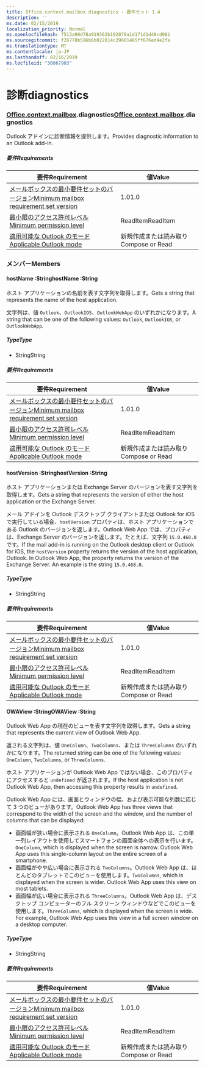```yaml
---
title: Office.context.mailbox.diagnostics - 要件セット 1.4
description: ''
ms.date: 02/15/2019
localization_priority: Normal
ms.openlocfilehash: f513a90d78a919362b192079a1d171d1d48cd98b
ms.sourcegitcommit: f26778b596b6b022814c39601485ff676ed4e2fa
ms.translationtype: MT
ms.contentlocale: ja-JP
ms.lasthandoff: 02/16/2019
ms.locfileid: "30067903"
---
```

# <a name="diagnostics"></a><span data-ttu-id="dee7e-102">診断</span><span class="sxs-lookup"><span data-stu-id="dee7e-102">diagnostics</span></span>

### <a name="officeofficemdcontextofficecontextmdmailboxofficecontextmailboxmddiagnostics"></a><span data-ttu-id="dee7e-103">[Office](Office.md)[.context](Office.context.md)[.mailbox](Office.context.mailbox.md).diagnostics</span><span class="sxs-lookup"><span data-stu-id="dee7e-103">[Office](Office.md)[.context](Office.context.md)[.mailbox](Office.context.mailbox.md).diagnostics</span></span>

<span data-ttu-id="dee7e-104">Outlook アドインに診断情報を提供します。</span><span class="sxs-lookup"><span data-stu-id="dee7e-104">Provides diagnostic information to an Outlook add-in.</span></span>

##### <a name="requirements"></a><span data-ttu-id="dee7e-105">要件</span><span class="sxs-lookup"><span data-stu-id="dee7e-105">Requirements</span></span>

|<span data-ttu-id="dee7e-106">要件</span><span class="sxs-lookup"><span data-stu-id="dee7e-106">Requirement</span></span>| <span data-ttu-id="dee7e-107">値</span><span class="sxs-lookup"><span data-stu-id="dee7e-107">Value</span></span>|
|---|---|
|[<span data-ttu-id="dee7e-108">メールボックスの最小要件セットのバージョン</span><span class="sxs-lookup"><span data-stu-id="dee7e-108">Minimum mailbox requirement set version</span></span>](/office/dev/add-ins/reference/requirement-sets/outlook-api-requirement-sets)| <span data-ttu-id="dee7e-109">1.0</span><span class="sxs-lookup"><span data-stu-id="dee7e-109">1.0</span></span>|
|[<span data-ttu-id="dee7e-110">最小限のアクセス許可レベル</span><span class="sxs-lookup"><span data-stu-id="dee7e-110">Minimum permission level</span></span>](https://docs.microsoft.com/outlook/add-ins/understanding-outlook-add-in-permissions)| <span data-ttu-id="dee7e-111">ReadItem</span><span class="sxs-lookup"><span data-stu-id="dee7e-111">ReadItem</span></span>|
|[<span data-ttu-id="dee7e-112">適用可能な Outlook のモード</span><span class="sxs-lookup"><span data-stu-id="dee7e-112">Applicable Outlook mode</span></span>](https://docs.microsoft.com/outlook/add-ins/#extension-points)| <span data-ttu-id="dee7e-113">新規作成または読み取り</span><span class="sxs-lookup"><span data-stu-id="dee7e-113">Compose or Read</span></span>|

### <a name="members"></a><span data-ttu-id="dee7e-114">メンバー</span><span class="sxs-lookup"><span data-stu-id="dee7e-114">Members</span></span>

####  <a name="hostname-string"></a><span data-ttu-id="dee7e-115">hostName :String</span><span class="sxs-lookup"><span data-stu-id="dee7e-115">hostName :String</span></span>

<span data-ttu-id="dee7e-116">ホスト アプリケーションの名前を表す文字列を取得します。</span><span class="sxs-lookup"><span data-stu-id="dee7e-116">Gets a string that represents the name of the host application.</span></span>

<span data-ttu-id="dee7e-117">文字列は、値 `Outlook`、`OutlookIOS`、`OutlookWebApp` のいずれかになります。</span><span class="sxs-lookup"><span data-stu-id="dee7e-117">A string that can be one of the following values: `Outlook`, `OutlookIOS`, or `OutlookWebApp`.</span></span>

##### <a name="type"></a><span data-ttu-id="dee7e-118">Type</span><span class="sxs-lookup"><span data-stu-id="dee7e-118">Type</span></span>

*   <span data-ttu-id="dee7e-119">String</span><span class="sxs-lookup"><span data-stu-id="dee7e-119">String</span></span>

##### <a name="requirements"></a><span data-ttu-id="dee7e-120">要件</span><span class="sxs-lookup"><span data-stu-id="dee7e-120">Requirements</span></span>

|<span data-ttu-id="dee7e-121">要件</span><span class="sxs-lookup"><span data-stu-id="dee7e-121">Requirement</span></span>| <span data-ttu-id="dee7e-122">値</span><span class="sxs-lookup"><span data-stu-id="dee7e-122">Value</span></span>|
|---|---|
|[<span data-ttu-id="dee7e-123">メールボックスの最小要件セットのバージョン</span><span class="sxs-lookup"><span data-stu-id="dee7e-123">Minimum mailbox requirement set version</span></span>](/office/dev/add-ins/reference/requirement-sets/outlook-api-requirement-sets)| <span data-ttu-id="dee7e-124">1.0</span><span class="sxs-lookup"><span data-stu-id="dee7e-124">1.0</span></span>|
|[<span data-ttu-id="dee7e-125">最小限のアクセス許可レベル</span><span class="sxs-lookup"><span data-stu-id="dee7e-125">Minimum permission level</span></span>](https://docs.microsoft.com/outlook/add-ins/understanding-outlook-add-in-permissions)| <span data-ttu-id="dee7e-126">ReadItem</span><span class="sxs-lookup"><span data-stu-id="dee7e-126">ReadItem</span></span>|
|[<span data-ttu-id="dee7e-127">適用可能な Outlook のモード</span><span class="sxs-lookup"><span data-stu-id="dee7e-127">Applicable Outlook mode</span></span>](https://docs.microsoft.com/outlook/add-ins/#extension-points)| <span data-ttu-id="dee7e-128">新規作成または読み取り</span><span class="sxs-lookup"><span data-stu-id="dee7e-128">Compose or Read</span></span>|

####  <a name="hostversion-string"></a><span data-ttu-id="dee7e-129">hostVersion :String</span><span class="sxs-lookup"><span data-stu-id="dee7e-129">hostVersion :String</span></span>

<span data-ttu-id="dee7e-130">ホスト アプリケーションまたは Exchange Server のバージョンを表す文字列を取得します。</span><span class="sxs-lookup"><span data-stu-id="dee7e-130">Gets a string that represents the version of either the host application or the Exchange Server.</span></span>

<span data-ttu-id="dee7e-p101">メール アドインを Outlook デスクトップ クライアントまたは Outlook for iOS で実行している場合、`hostVersion` プロパティは、ホスト アプリケーションである Outlook のバージョンを返します。Outlook Web App では、プロパティは、Exchange Server のバージョンを返します。たとえば、文字列 `15.0.468.0` です。</span><span class="sxs-lookup"><span data-stu-id="dee7e-p101">If the mail add-in is running on the Outlook desktop client or Outlook for iOS, the `hostVersion` property returns the version of the host application, Outlook. In Outlook Web App, the property returns the version of the Exchange Server. An example is the string `15.0.468.0`.</span></span>

##### <a name="type"></a><span data-ttu-id="dee7e-134">Type</span><span class="sxs-lookup"><span data-stu-id="dee7e-134">Type</span></span>

*   <span data-ttu-id="dee7e-135">String</span><span class="sxs-lookup"><span data-stu-id="dee7e-135">String</span></span>

##### <a name="requirements"></a><span data-ttu-id="dee7e-136">要件</span><span class="sxs-lookup"><span data-stu-id="dee7e-136">Requirements</span></span>

|<span data-ttu-id="dee7e-137">要件</span><span class="sxs-lookup"><span data-stu-id="dee7e-137">Requirement</span></span>| <span data-ttu-id="dee7e-138">値</span><span class="sxs-lookup"><span data-stu-id="dee7e-138">Value</span></span>|
|---|---|
|[<span data-ttu-id="dee7e-139">メールボックスの最小要件セットのバージョン</span><span class="sxs-lookup"><span data-stu-id="dee7e-139">Minimum mailbox requirement set version</span></span>](/office/dev/add-ins/reference/requirement-sets/outlook-api-requirement-sets)| <span data-ttu-id="dee7e-140">1.0</span><span class="sxs-lookup"><span data-stu-id="dee7e-140">1.0</span></span>|
|[<span data-ttu-id="dee7e-141">最小限のアクセス許可レベル</span><span class="sxs-lookup"><span data-stu-id="dee7e-141">Minimum permission level</span></span>](https://docs.microsoft.com/outlook/add-ins/understanding-outlook-add-in-permissions)| <span data-ttu-id="dee7e-142">ReadItem</span><span class="sxs-lookup"><span data-stu-id="dee7e-142">ReadItem</span></span>|
|[<span data-ttu-id="dee7e-143">適用可能な Outlook のモード</span><span class="sxs-lookup"><span data-stu-id="dee7e-143">Applicable Outlook mode</span></span>](https://docs.microsoft.com/outlook/add-ins/#extension-points)| <span data-ttu-id="dee7e-144">新規作成または読み取り</span><span class="sxs-lookup"><span data-stu-id="dee7e-144">Compose or Read</span></span>|

####  <a name="owaview-string"></a><span data-ttu-id="dee7e-145">OWAView :String</span><span class="sxs-lookup"><span data-stu-id="dee7e-145">OWAView :String</span></span>

<span data-ttu-id="dee7e-146">Outlook Web App の現在のビューを表す文字列を取得します。</span><span class="sxs-lookup"><span data-stu-id="dee7e-146">Gets a string that represents the current view of Outlook Web App.</span></span>

<span data-ttu-id="dee7e-147">返される文字列は、値 `OneColumn`、`TwoColumns`、または `ThreeColumns` のいずれかになります。</span><span class="sxs-lookup"><span data-stu-id="dee7e-147">The returned string can be one of the following values: `OneColumn`, `TwoColumns`, or `ThreeColumns`.</span></span>

<span data-ttu-id="dee7e-148">ホスト アプリケーションが Outlook Web App ではない場合、このプロパティにアクセスすると `undefined` が返されます。</span><span class="sxs-lookup"><span data-stu-id="dee7e-148">If the host application is not Outlook Web App, then accessing this property results in `undefined`.</span></span>

<span data-ttu-id="dee7e-149">Outlook Web App には、画面とウィンドウの幅、および表示可能な列数に応じて 3 つのビューがあります。</span><span class="sxs-lookup"><span data-stu-id="dee7e-149">Outlook Web App has three views that correspond to the width of the screen and the window, and the number of columns that can be displayed:</span></span>

*   <span data-ttu-id="dee7e-p102">画面幅が狭い場合に表示される `OneColumn`。Outlook Web App は、この単一列レイアウトを使用してスマートフォンの画面全体への表示を行います。</span><span class="sxs-lookup"><span data-stu-id="dee7e-p102">`OneColumn`, which is displayed when the screen is narrow. Outlook Web App uses this single-column layout on the entire screen of a smartphone.</span></span>
*   <span data-ttu-id="dee7e-p103">画面幅がやや広い場合に表示される `TwoColumns`。Outlook Web App は、ほとんどのタブレットでこのビューを使用します。</span><span class="sxs-lookup"><span data-stu-id="dee7e-p103">`TwoColumns`, which is displayed when the screen is wider. Outlook Web App uses this view on most tablets.</span></span>
*   <span data-ttu-id="dee7e-p104">画面幅が広い場合に表示される `ThreeColumns`。Outlook Web App は、デスクトップ コンピューターのフル スクリーン ウィンドウなどでこのビューを使用します。</span><span class="sxs-lookup"><span data-stu-id="dee7e-p104">`ThreeColumns`, which is displayed when the screen is wide. For example, Outlook Web App uses this view in a full screen window on a desktop computer.</span></span>

##### <a name="type"></a><span data-ttu-id="dee7e-156">Type</span><span class="sxs-lookup"><span data-stu-id="dee7e-156">Type</span></span>

*   <span data-ttu-id="dee7e-157">String</span><span class="sxs-lookup"><span data-stu-id="dee7e-157">String</span></span>

##### <a name="requirements"></a><span data-ttu-id="dee7e-158">要件</span><span class="sxs-lookup"><span data-stu-id="dee7e-158">Requirements</span></span>

|<span data-ttu-id="dee7e-159">要件</span><span class="sxs-lookup"><span data-stu-id="dee7e-159">Requirement</span></span>| <span data-ttu-id="dee7e-160">値</span><span class="sxs-lookup"><span data-stu-id="dee7e-160">Value</span></span>|
|---|---|
|[<span data-ttu-id="dee7e-161">メールボックスの最小要件セットのバージョン</span><span class="sxs-lookup"><span data-stu-id="dee7e-161">Minimum mailbox requirement set version</span></span>](/office/dev/add-ins/reference/requirement-sets/outlook-api-requirement-sets)| <span data-ttu-id="dee7e-162">1.0</span><span class="sxs-lookup"><span data-stu-id="dee7e-162">1.0</span></span>|
|[<span data-ttu-id="dee7e-163">最小限のアクセス許可レベル</span><span class="sxs-lookup"><span data-stu-id="dee7e-163">Minimum permission level</span></span>](https://docs.microsoft.com/outlook/add-ins/understanding-outlook-add-in-permissions)| <span data-ttu-id="dee7e-164">ReadItem</span><span class="sxs-lookup"><span data-stu-id="dee7e-164">ReadItem</span></span>|
|[<span data-ttu-id="dee7e-165">適用可能な Outlook のモード</span><span class="sxs-lookup"><span data-stu-id="dee7e-165">Applicable Outlook mode</span></span>](https://docs.microsoft.com/outlook/add-ins/#extension-points)| <span data-ttu-id="dee7e-166">新規作成または読み取り</span><span class="sxs-lookup"><span data-stu-id="dee7e-166">Compose or Read</span></span>|
